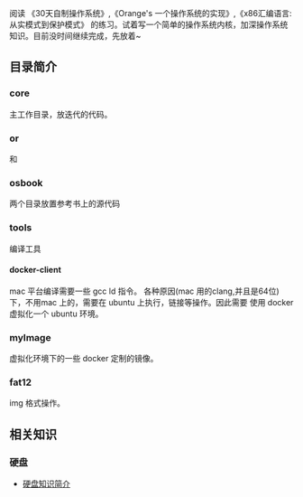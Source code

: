 阅读 《30天自制操作系统》,《Orange's 一个操作系统的实现》,《x86汇编语言:从实模式到保护模式》 的练习。试着写一个简单的操作系统内核，加深操作系统知识。目前没时间继续完成，先放着~


## 目录简介


### core

主工作目录，放迭代的代码。

### or

和

### osbook

两个目录放置参考书上的源代码

### tools

编译工具

#### docker-client

mac 平台编译需要一些 gcc ld 指令。 各种原因(mac  用的clang,并且是64位)下，不用mac 上的，需要在 ubuntu 上执行，链接等操作。因此需要 使用 docker虚拟化一个 ubuntu 环境。

### myImage

虚拟化环境下的一些 docker 定制的镜像。

### fat12

img 格式操作。

## 相关知识

### 硬盘

- [硬盘知识简介](https://www.jianshu.com/p/9aa66f634ed6)
